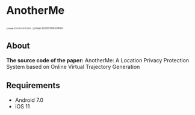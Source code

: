 # AnotherMe

<img src="D:\fzy\Paper\Pictures\image-20220525163024165.png" alt="image-20220525163113839" style="zoom: 33%;" />

<img src="D:\fzy\Paper\Pictures\image-20220525163214124.png" alt="image-20220525163214124" style="zoom: 40%;" />



## About

**The source code of the paper:** AnotherMe: A Location Privacy Protection System based on Online Virtual Trajectory Generation

## Requirements

* Android 7.0
* iOS 11



